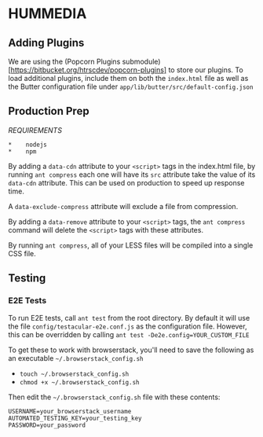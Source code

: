 HUMMEDIA
=========

Adding Plugins
-----------------------
We are using the (Popcorn Plugins submodule)[https://bitbucket.org/htrscdev/popcorn-plugins] to store our plugins. To load additional plugins,
include them on both the `index.html` file as well as the Butter configuration file under `app/lib/butter/src/default-config.json`

Production Prep
------------------------
*REQUIREMENTS*

    *    nodejs
    *    npm

By adding a `data-cdn` attribute to your `<script>` tags in the index.html file, 
by running `ant compress` each one will have its `src` attribute take the value of
its `data-cdn` attribute. This can be used on production to speed up response time.

A `data-exclude-compress` attribute will exclude a file from compression.

By adding a `data-remove` attribute to your `<script>` tags, the `ant compress` command
will delete the `<script>` tags with these attributes.

By running `ant compress`, all of your LESS files will be compiled into a single CSS file.

Testing
-------

### E2E Tests
To run E2E tests, call `ant test` from the root directory. By default it will use the file `config/testacular-e2e.conf.js` as the configuration file. However, this can be overridden by calling `ant test -De2e.config=YOUR_CUSTOM_FILE`

To get these to work with browserstack, you'll need to save the following as an executable `~/.browserstack_config.sh`

* `touch ~/.browserstack_config.sh`
* `chmod +x ~/.browserstack_config.sh`

Then edit the `~/.browserstack_config.sh` file with these contents:

    USERNAME=your_browserstack_username
    AUTOMATED_TESTING_KEY=your_testing_key
    PASSWORD=your_password
